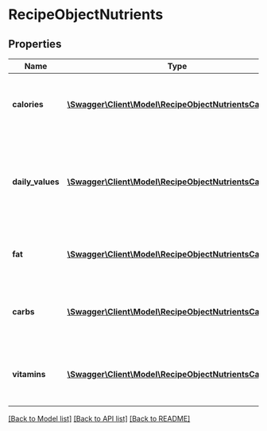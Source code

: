 # RecipeObjectNutrients

## Properties
Name | Type | Description | Notes
------------ | ------------- | ------------- | -------------
**calories** | [**\Swagger\Client\Model\RecipeObjectNutrientsCalories[]**](RecipeObjectNutrientsCalories.md) | An array containing information for calories found in this recipe | [optional] 
**daily_values** | [**\Swagger\Client\Model\RecipeObjectNutrientsCalories[]**](RecipeObjectNutrientsCalories.md) | An array containing information for this recipe&#x27;s daily recommended value of certain nutrients | [optional] 
**fat** | [**\Swagger\Client\Model\RecipeObjectNutrientsCalories[]**](RecipeObjectNutrientsCalories.md) | An array containing information for fat found in this recipe | [optional] 
**carbs** | [**\Swagger\Client\Model\RecipeObjectNutrientsCalories[]**](RecipeObjectNutrientsCalories.md) | An array containing information for carbs found in this recipe | [optional] 
**vitamins** | [**\Swagger\Client\Model\RecipeObjectNutrientsCalories[]**](RecipeObjectNutrientsCalories.md) | An array containing information for vitamins found in this recipe | [optional] 

[[Back to Model list]](../../README.md#documentation-for-models) [[Back to API list]](../../README.md#documentation-for-api-endpoints) [[Back to README]](../../README.md)

